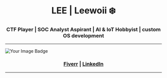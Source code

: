 
<h1 align="center"> LEE | Leewoii ❄️ </h1>

<h3 align="center">CTF Player | SOC Analyst Aspirant | AI & IoT Hobbyist | custom OS development</h3>

---
<img src="https://tryhackme-badges.s3.amazonaws.com/Fr05tyy.png" alt="Your Image Badge" />
<h3 align="center"><a href="https://www.fiverr.com/s/DB389zA">Fiverr</a> | <a href="https://www.linkedin.com/in/leeroicayetano">LinkedIn</a></h3>

---

